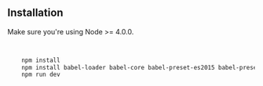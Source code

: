 
## Installation

Make sure you're using Node >= 4.0.0.

```bash

    
	npm install
	npm install babel-loader babel-core babel-preset-es2015 babel-preset-react --save-dev
	npm run dev     

